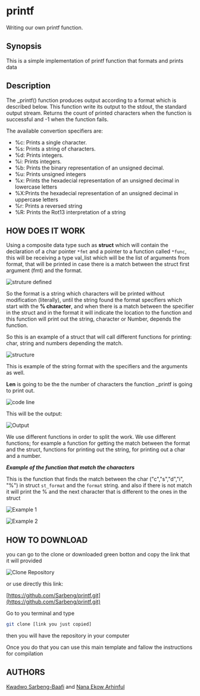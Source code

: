 # printf
Writing our own printf function.

## Synopsis
This is a simple implementation of printf function that formats and prints data

## Description
The _printf() function produces output according to a format which is described
below. This function write its output to the stdout, the standard output stream. Returns the count of printed characters when the function is successful and -1 when the function fails.

The available convertion specifiers are:
+ %c: Prints a single character.
+ %s: Prints a string of characters.
+ %d: Prints integers.
+ %i: Prints integers.
+ %b: Prints the binary representation of an unsigned decimal.
+ %u: Prints unsigned integers
+ %x: Prints the hexadecial representation of an unsigned decimal in lowercase letters
+ %X:Prints the hexadecial representation of an unsigned decimal in uppercase letters
+ %r: Prints a reversed string
+ %R: Prints the Rot13 interpretation of a string

## HOW DOES IT WORK

Using a composite data type such as **struct** which will contain the declaration of a char pointer `*fmt` and a pointer to a function called `*func`, this will be receiving a type val_list which will be the list of arguments from format, that will be printed in case there is a match between the struct first argument (fmt) and the format.

![struture defined](https://i.imgur.com/yp02tVM.png)

So the format is a string which characters will be printed without modification (literally), until the string found the format specifiers which start with the **% character**, and when there is a match between the specifier in the struct and in the format it will indicate the location to the function and this function will print out the string, character or Number, depends the function.

So this is an example of a struct that will call different functions for printing: char, string and numbers depending the match.

![structure](https://i.imgur.com/8xRWeEn.png)

This is example of the string format with the specifiers and the arguments as well.

**Len** is going to be the the number of characters the function _printf is going to print out. 

![code line](https://i.imgur.com/FwfNlEz.png)

This will be the output:

![Output](https://i.imgur.com/Ub9jFY5.png)

We use different functions in order to split the work. We use different functions; for example a function for getting the match between the format and the struct, functions for printing out the string, for printing out a char and a number.

***Example of the function that match the characters***

This is the function that finds the match between the char ("c","s","d","i", "%") in struct `st_format` and the `format` string. and also if there is not match it will print the % and the next character that is different to the ones in the struct

![Example 1](https://i.imgur.com/ZcFOBfA.png)

![Example 2](https://i.imgur.com/gcLsMpq.png)

## HOW TO DOWNLOAD

you can go to the clone or downloaded green botton and copy the link that it will provided

![Clone Repository](https://i.imgur.com/5PrtuPG.png)

or use directly this link:

[https://github.com/Sarbeng/printf.git](https://github.com/Sarbeng/printf.git)

Go to you terminal and type
```Bash
git clone [link you just copied]
```
then you will have the repository in your computer

Once you do that you can use this main template and fallow the instructions for compilation


## AUTHORS

[Kwadwo Sarbeng-Baafi](https://github.com/sarbeng) and [Nana Ekow Arhinful](https://github.com/pompous-coder)
